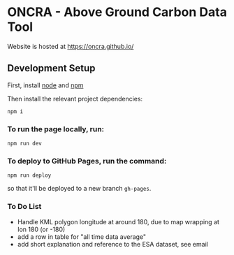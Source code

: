 # ONCRA - Above Ground Carbon Data Tool

Website is hosted at https://oncra.github.io/

## Development Setup 
First, install [node](https://nodejs.org/en) and [npm](https://docs.npmjs.com/downloading-and-installing-node-js-and-npm)

Then install the relevant project dependencies:
```
npm i
```

### To run the page locally, run:
```
npm run dev
```


### To deploy to GitHub Pages, run the command:
```
npm run deploy
```
so that it'll be deployed to a new branch `gh-pages`.


### To Do List
- Handle KML polygon longitude at around 180, due to map wrapping at lon 180 (or -180)
- add a row in table for "all time data average"
- add short explanation and reference to the ESA dataset, see email